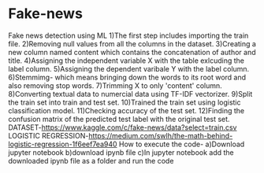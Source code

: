 # Fake-news
Fake news detection using ML
1)The first step includes importing the train file.
2)Removing null values from all the columns in the dataset.
3)Creating a new column named content which contains the concatenation of author and title.
4)Assigning the independent variable X with the table exlcuding the label column.
5)Assigning the dependent varibale Y with the label column.
6)Stemmimg- which means bringing down the words to its root word and also removing stop words.
7)Trimming X to only 'content' column.
8)Converting textual data to numercial data using TF-IDF vectorizer.
9)Split the train set into train and test set.
10)Trained the train set using logistic classification model.
11)Checking accuracy of the test set.
12)Finding the confusion matrix of the predicted test label with the original test set.
DATASET-https://www.kaggle.com/c/fake-news/data?select=train.csv
LOGISTIC REGRESSION-https://medium.com/swlh/the-math-behind-logistic-regression-1f6eef7ea940
How to execute the code- a)Download jupyter notebook b)download ipynb file c)In jupyter notebook add the downloaded ipynb file as a folder and run the code
